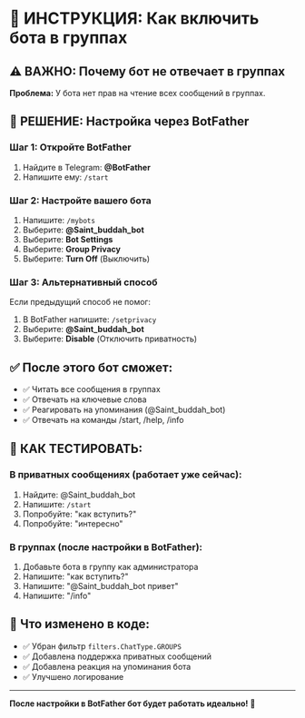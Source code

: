 # 🔧 ИНСТРУКЦИЯ: Как включить бота в группах

## ⚠️ ВАЖНО: Почему бот не отвечает в группах

**Проблема:** У бота нет прав на чтение всех сообщений в группах.

## 🚀 РЕШЕНИЕ: Настройка через BotFather

### Шаг 1: Откройте BotFather
1. Найдите в Telegram: **@BotFather**
2. Напишите ему: `/start`

### Шаг 2: Настройте вашего бота
1. Напишите: `/mybots`
2. Выберите: **@Saint_buddah_bot**
3. Выберите: **Bot Settings**
4. Выберите: **Group Privacy**
5. Выберите: **Turn Off** (Выключить)

### Шаг 3: Альтернативный способ
Если предыдущий способ не помог:
1. В BotFather напишите: `/setprivacy`
2. Выберите: **@Saint_buddah_bot**
3. Выберите: **Disable** (Отключить приватность)

## ✅ После этого бот сможет:
- ✅ Читать все сообщения в группах
- ✅ Отвечать на ключевые слова
- ✅ Реагировать на упоминания (@Saint_buddah_bot)
- ✅ Отвечать на команды /start, /help, /info

## 🎯 КАК ТЕСТИРОВАТЬ:

### В приватных сообщениях (работает уже сейчас):
1. Найдите: @Saint_buddah_bot
2. Напишите: `/start`
3. Попробуйте: "как вступить?"
4. Попробуйте: "интересно"

### В группах (после настройки в BotFather):
1. Добавьте бота в группу как администратора
2. Напишите: "как вступить?"
3. Напишите: "@Saint_buddah_bot привет"
4. Напишите: "/info"

## 📝 Что изменено в коде:
- ✅ Убран фильтр `filters.ChatType.GROUPS`
- ✅ Добавлена поддержка приватных сообщений
- ✅ Добавлена реакция на упоминания бота
- ✅ Улучшено логирование

---

**После настройки в BotFather бот будет работать идеально! 🚀**